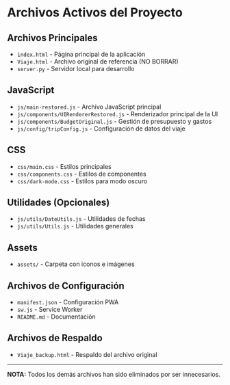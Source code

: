 # Archivos Activos del Proyecto

## Archivos Principales
- `index.html` - Página principal de la aplicación
- `Viaje.html` - Archivo original de referencia (NO BORRAR)
- `server.py` - Servidor local para desarrollo

## JavaScript
- `js/main-restored.js` - Archivo JavaScript principal
- `js/components/UIRendererRestored.js` - Renderizador principal de la UI
- `js/components/BudgetOriginal.js` - Gestión de presupuesto y gastos
- `js/config/tripConfig.js` - Configuración de datos del viaje

## CSS
- `css/main.css` - Estilos principales
- `css/components.css` - Estilos de componentes
- `css/dark-mode.css` - Estilos para modo oscuro

## Utilidades (Opcionales)
- `js/utils/DateUtils.js` - Utilidades de fechas
- `js/utils/Utils.js` - Utilidades generales

## Assets
- `assets/` - Carpeta con iconos e imágenes

## Archivos de Configuración
- `manifest.json` - Configuración PWA
- `sw.js` - Service Worker
- `README.md` - Documentación

## Archivos de Respaldo
- `Viaje_backup.html` - Respaldo del archivo original

---

**NOTA:** Todos los demás archivos han sido eliminados por ser innecesarios.
